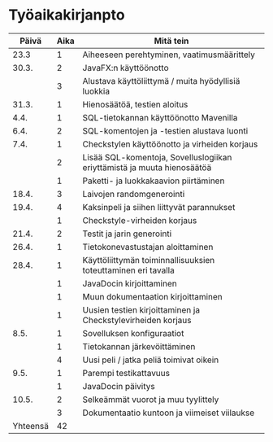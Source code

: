 # Työaikakirjanpto

|Päivä | Aika | Mitä tein |
|------|------|-----------|
|23.3  | 1    | Aiheeseen perehtyminen, vaatimusmäärittely |
|30.3. | 2    | JavaFX:n käyttöönotto |
|      | 3    | Alustava käyttöliittymä / muita hyödyllisiä luokkia |
|31.3. | 1    | Hienosäätöä, testien aloitus |
|4.4.  | 1    | SQL-tietokannan käyttöönotto Mavenilla |
|6.4.  | 2    | SQL-komentojen ja -testien alustava luonti |
|7.4.  | 1    | Checkstylen käyttöönotto ja virheiden korjaus |
|      | 2    | Lisää SQL-komentoja, Sovelluslogiikan eriyttämistä ja muuta hienosäätöä |
|      | 1    | Paketti- ja luokkakaavion piirtäminen |
|18.4. | 3    | Laivojen randomgenerointi |
|19.4. | 4    | Kaksinpeli ja siihen liittyvät parannukset |
|      | 1    | Checkstyle-virheiden korjaus |
|21.4. | 2    | Testit ja jarin generointi |
|26.4. | 1    | Tietokonevastustajan aloittaminen |
|28.4. | 1    | Käyttöliittymän toiminnallisuuksien toteuttaminen eri tavalla |
|      | 1    | JavaDocin kirjoittaminen |
|      | 1    | Muun dokumentaation kirjoittaminen |
|      | 1    | Uusien testien kirjoittaminen ja Checkstylevirheiden korjaus |
|8.5.  | 1    | Sovelluksen konfiguraatiot |
|      | 1    | Tietokannan järkevöittäminen |
|      | 4    | Uusi peli / jatka peliä toimivat oikein |
|9.5.  | 1    | Parempi testikattavuus |
|      | 1    | JavaDocin päivitys |
|10.5. | 2    | Selkeämmät vuorot ja muu tyylittely |
|      | 3    | Dokumentaatio kuntoon ja viimeiset viilaukse |
|Yhteensä | 42 |          |

